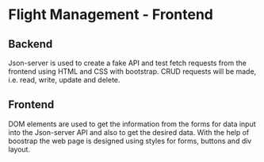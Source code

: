 # Flight Management - Frontend 

## Backend

Json-server is used to create a fake API and test fetch requests from the frontend using HTML and CSS with bootstrap. CRUD requests will be made, i.e. read, write, update and delete.

## Frontend

DOM elements are used to get the information from the forms for data input into the Json-server API and also to get the desired data. With the help of boostrap the web page is designed using styles for forms, buttons and div layout.
